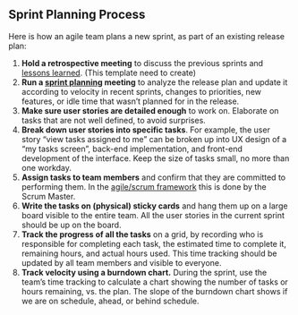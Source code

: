 ## **Sprint Planning Process**
Here is how an agile team plans a new sprint, as part of an existing release plan:

1. **Hold a retrospective meeting** to discuss the previous sprints and [lessons learned](https://monday.com/blog/project-management/lessons-learned-template/). (This template need to create)
1. **Run a [sprint planning](https://monday.com/templates/template/80440/sprint-planning) meeting** to analyze the release plan and update it according to velocity in recent sprints, changes to priorities, new features, or idle time that wasn’t planned for in the release.
1. **Make sure user stories are detailed enough** to work on. Elaborate on tasks that are not well defined, to avoid surprises.
1. **Break down user stories into specific tasks**. For example, the user story “view tasks assigned to me” can be broken up into UX design of a “my tasks screen”, back-end implementation, and front-end development of the interface. Keep the size of tasks small, no more than one workday.
1. **Assign tasks to team members** and confirm that they are committed to performing them. In the [agile/scrum framework](https://monday.com/blog/project-management/agile-project-management/) this is done by the Scrum Master.
1. **Write the tasks on (physical) sticky cards** and hang them up on a large board visible to the entire team. All the user stories in the current sprint should be up on the board.
1. **Track the progress of all the tasks** on a grid, by recording who is responsible for completing each task, the estimated time to complete it, remaining hours, and actual hours used. This time tracking should be updated by all team members and visible to everyone.
1. **Track velocity using a burndown chart.** During the sprint, use the team’s time tracking to calculate a chart showing the number of tasks or hours remaining, vs. the plan. The slope of the burndown chart shows if we are on schedule, ahead, or behind schedule.
